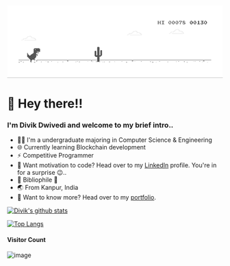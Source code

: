 ![image](https://github.com/itsdivik/itsdivik/blob/master/dino.gif)

# 👋 Hey there!!
### I'm Divik Dwivedi and welcome to my brief intro..
* 👨‍💻 I'm a undergraduate majoring in Computer Science & Engineering
* 🌐 Currently learning Blockchain development
* ⚡ Competitive Programmer
* 💪 Want motivation to code? Head over to my [LinkedIn](https://www.linkedin.com/in/itsdivik/) profile. You're in for a surprise 😉..
* 📖 Bibliophile 💖
* 🌏 From Kanpur, India
* 🐶 Want to know more? Head over to my [portfolio](https://www.divik.site).
  
[![Divik's github stats](https://github-readme-stats.vercel.app/api?username=itsdivik&count_private=true&show_icons=true)](https://github.com/itsdivik)

[![Top Langs](https://github-readme-stats.vercel.app/api/top-langs/?username=itsdivik&layout=compact)](https://github.com/itsdivik)

#### Visitor Count
![image](https://profile-counter.glitch.me/itsdivik/count.svg)
